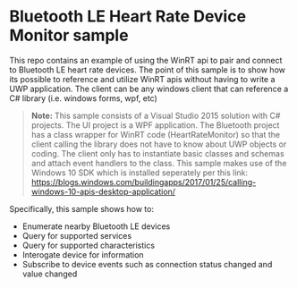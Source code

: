# Bluetooth LE Heart Rate Device Monitor sample

This repo contains an example of using the WinRT api to pair and connect to Bluetooth LE heart rate devices. The point of 
this sample is to show how its possible to reference and utilize WinRT apis without having to write a UWP application. The
client can be any windows client that can reference a C# library (i.e. windows forms, wpf, etc)

> **Note:** This sample consists of a Visual Studio 2015 solution with C# projects.
> The UI project is a WPF application. 
> The Bluetooth project has a class wrapper for WinRT code (HeartRateMonitor) so that the client calling the library does not have to 
> know about UWP objects or coding. The client only has to instantiate basic classes and schemas and attach event handlers to
> the class. 
> This sample makes use of the Windows 10 SDK which is installed seperately per this link:
> https://blogs.windows.com/buildingapps/2017/01/25/calling-windows-10-apis-desktop-application/


Specifically, this sample shows how to:

- Enumerate nearby Bluetooth LE devices
- Query for supported services
- Query for supported characteristics
- Interogate device for information
- Subscribe to device events such as connection status changed and value changed


